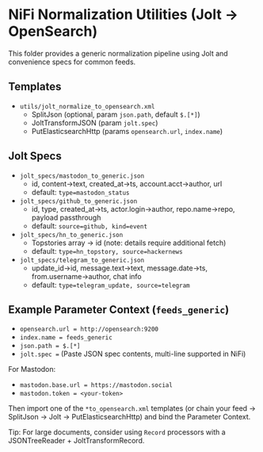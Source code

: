 # NiFi Normalization Utilities (Jolt → OpenSearch)

This folder provides a generic normalization pipeline using Jolt and convenience specs for common feeds.

## Templates

- `utils/jolt_normalize_to_opensearch.xml`
  - SplitJson (optional, param `json.path`, default `$.[*]`)
  - JoltTransformJSON (param `jolt.spec`)
  - PutElasticsearchHttp (params `opensearch.url`, `index.name`)

## Jolt Specs

- `jolt_specs/mastodon_to_generic.json`
  - id, content→text, created_at→ts, account.acct→author, url
  - default: `type=mastodon_status`
- `jolt_specs/github_to_generic.json`
  - id, type, created_at→ts, actor.login→author, repo.name→repo, payload passthrough
  - default: `source=github, kind=event`
- `jolt_specs/hn_to_generic.json`
  - Topstories array → id (note: details require additional fetch)
  - default: `type=hn_topstory, source=hackernews`
- `jolt_specs/telegram_to_generic.json`
  - update_id→id, message.text→text, message.date→ts, from.username→author, chat info
  - default: `type=telegram_update, source=telegram`

## Example Parameter Context (`feeds_generic`)

- `opensearch.url = http://opensearch:9200`
- `index.name = feeds_generic`
- `json.path = $.[*]`
- `jolt.spec =` (Paste JSON spec contents, multi-line supported in NiFi)

For Mastodon:
- `mastodon.base.url = https://mastodon.social`
- `mastodon.token = <your-token>`

Then import one of the `*to_opensearch.xml` templates (or chain your feed → SplitJson → Jolt → PutElasticsearchHttp) and bind the Parameter Context.

Tip: For large documents, consider using `Record` processors with a JSONTreeReader + JoltTransformRecord.
